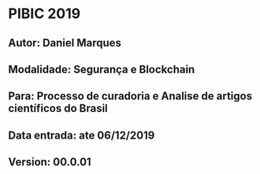 # PIBIC 2019

## Autor: Daniel Marques 
## Modalidade: Segurança e Blockchain
## Para: Processo de curadoria e Analise de artigos científicos do Brasil
## Data entrada: ate 06/12/2019
## Version: 00.0.01




